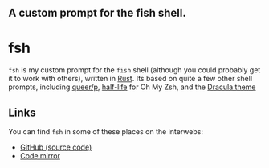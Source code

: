 A custom prompt for the fish shell.
---
# fsh

`fsh` is my custom prompt for the `fish` shell (although you could probably get it to work with others), written in [Rust](https://rust-lang.org/). Its based on quite a few other shell prompts, including [queer/p](https://github.com/queer/p), [half-life](https://github.com/ohmyzsh/ohmyzsh/blob/master/themes/half-life.zsh-theme) for Oh My Zsh, and the [Dracula theme](https://draculatheme.com/)

## Links

You can find `fsh` in some of these places on the interwebs:
- [GitHub (source code)](github://ashhhleyyy/fsh)
- [Code mirror](https://ashhhleyyy.dev/git/mirror/fsh)

